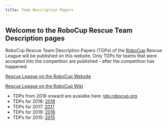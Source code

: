```yaml
---
title: Team Description Papers
---
```

## Welcome to the RoboCup Rescue Team Description pages

RoboCup Rescue Team Description Papers (TDPs) of the [RoboCup](http://robocup.org/) Rescue League will be published on this website.
Only TDPs for teams that were accepted into the competition are published - after the competition has happened.

[Rescue League on the RoboCup Website](http://robocup.org/leagues/10)

[Rescue League on the RoboCup Wiki](http://wiki.robocup.org/Robot_League)

  *  TDPs from 2019 onward are avaialbe here: [tdp.robocup.org](https://tdp.robocup.org/)
  *  TDPs for 2018: [2018](2018/)
  *  TDPs for 2017: [2017](2017/)
  *  TDPs for 2016: [2016](2016/)
  *  TDPs for 2015: [2015](2015/)



